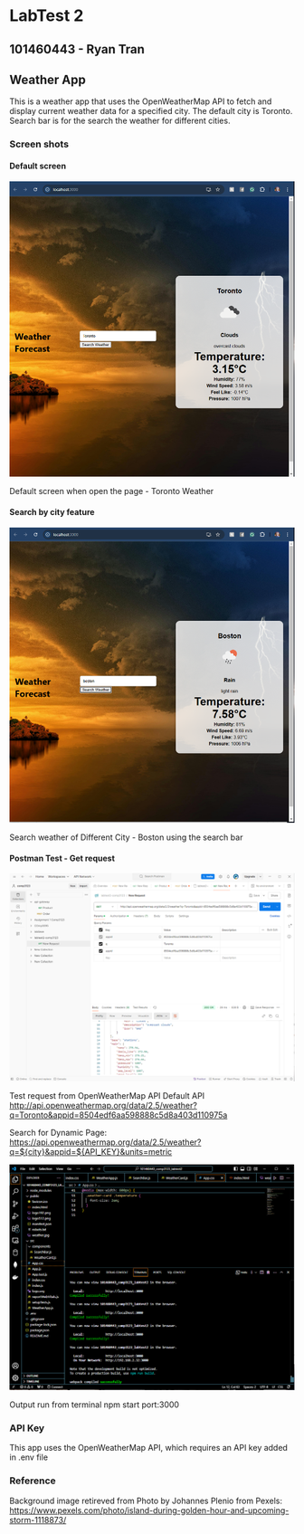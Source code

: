 # LabTest 2 
## 101460443 - Ryan Tran

## Weather App
This is a weather app that uses the OpenWeatherMap API to fetch and display current weather data for a specified city.
The default city is Toronto.
Search bar is for the search the weather for different cities.

### Screen shots

#### Default screen
![Weather App Screenshot - Dafault Page](public/labtest2-comp3123-default.png)

 Default screen when open the page - Toronto Weather

#### Search by city feature
 ![Weather App Screenshot - Boston](public/labtest2-3123-boston.png)

 Search weather of Different City - Boston using the search bar

#### Postman Test - Get request

![Postman Test - Get from API request](public/labtest23123-postman.png)

Test request from OpenWeatherMap API
Default API
 http://api.openweathermap.org/data/2.5/weather?q=Toronto&appid=8504edf6aa598888c5d8a403d110975a

Search for Dynamic Page:
https://api.openweathermap.org/data/2.5/weather?q=${city}&appid=${API_KEY}&units=metric

![Terminal ](public/labtest2-3123-output.png)

Output run from terminal 
npm start
port:3000

 ### API Key

This app uses the OpenWeatherMap API, which requires an API key added in .env file

### Reference
Background image retireved from  Photo by Johannes Plenio from Pexels: https://www.pexels.com/photo/island-during-golden-hour-and-upcoming-storm-1118873/